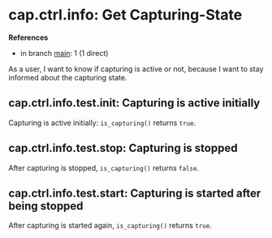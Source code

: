 # cap.ctrl.info: Get Capturing-State

**References**

- in branch [main](https://github.com/mhatzl/evident/tree/main): 1 (1 direct)

As a user, I want to know if capturing is active or not, because I want to stay informed about the capturing state.

## cap.ctrl.info.test.init: Capturing is active initially

Capturing is active initially: `is_capturing()` returns `true`.

## cap.ctrl.info.test.stop: Capturing is stopped

After capturing is stopped, `is_capturing()` returns `false`.

## cap.ctrl.info.test.start: Capturing is started after being stopped

After capturing is started again, `is_capturing()` returns `true`.
